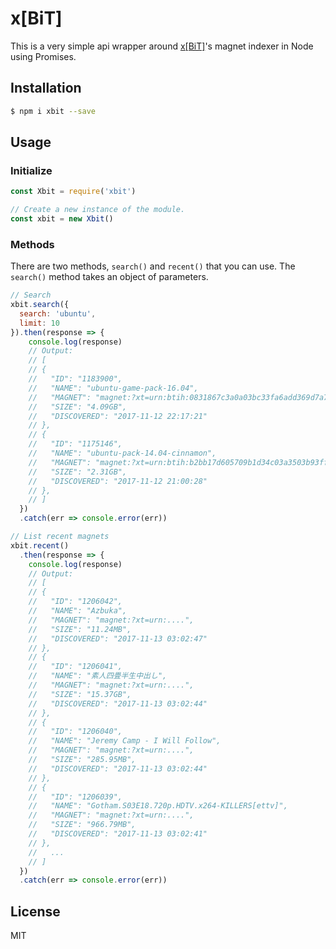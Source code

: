 # x[BiT]

This is a very simple api wrapper around [x[BiT]](https://github.com/scriptzteam/xBiT-Torrents-Magnets-Indexer)'s magnet indexer in Node using Promises.

## Installation

```bash
$ npm i xbit --save
```

## Usage

### Initialize

```javascript
const Xbit = require('xbit')

// Create a new instance of the module.
const xbit = new Xbit()
```

### Methods

There are two methods, `search()` and `recent()` that you can use. The `search()` method takes an object of parameters.

```javascript
// Search
xbit.search({
  search: 'ubuntu',
  limit: 10
}).then(response => {
    console.log(response)
    // Output:
    // [
    // {
    //   "ID": "1183900",
    //   "NAME": "ubuntu-game-pack-16.04",
    //   "MAGNET": "magnet:?xt=urn:btih:0831867c3a0a03bc33fa6add369d7a73c04c85f3&dn=ubuntu-game-pack-16.04",
    //   "SIZE": "4.09GB",
    //   "DISCOVERED": "2017-11-12 22:17:21"
    // },
    // {
    //   "ID": "1175146",
    //   "NAME": "ubuntu-pack-14.04-cinnamon",
    //   "MAGNET": "magnet:?xt=urn:btih:b2bb17d605709b1d34c03a3503b93ffc0e912568&dn=ubuntu-pack-14.04-cinnamon",
    //   "SIZE": "2.31GB",
    //   "DISCOVERED": "2017-11-12 21:00:28"
    // },
    // ]
  })
  .catch(err => console.error(err))

// List recent magnets
xbit.recent()
  .then(response => {
    console.log(response)
    // Output:
    // [
    // {
    //   "ID": "1206042",
    //   "NAME": "Azbuka",
    //   "MAGNET": "magnet:?xt=urn:....",
    //   "SIZE": "11.24MB",
    //   "DISCOVERED": "2017-11-13 03:02:47"
    // },
    // {
    //   "ID": "1206041",
    //   "NAME": "素人四畳半生中出し",
    //   "MAGNET": "magnet:?xt=urn:....",
    //   "SIZE": "15.37GB",
    //   "DISCOVERED": "2017-11-13 03:02:44"
    // },
    // {
    //   "ID": "1206040",
    //   "NAME": "Jeremy Camp - I Will Follow",
    //   "MAGNET": "magnet:?xt=urn:....",
    //   "SIZE": "285.95MB",
    //   "DISCOVERED": "2017-11-13 03:02:44"
    // },
    // {
    //   "ID": "1206039",
    //   "NAME": "Gotham.S03E18.720p.HDTV.x264-KILLERS[ettv]",
    //   "MAGNET": "magnet:?xt=urn:....",
    //   "SIZE": "966.79MB",
    //   "DISCOVERED": "2017-11-13 03:02:41"
    // },
    //   ...
    // ]
  })
  .catch(err => console.error(err))
```

## License

MIT
